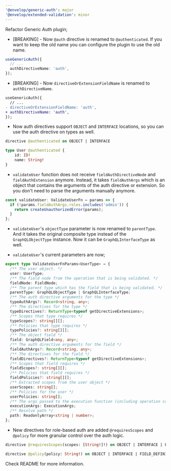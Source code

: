 ```yaml
---
'@envelop/generic-auth': major
'@envelop/extended-validation': minor
---
```


Refactor Generic Auth plugin;

- [BREAKING] - Now `@auth` directive is renamed to `@authenticated`. If you want to keep the old name you can configure the plugin to use the old name.

```ts
useGenericAuth({
  // ...
  authDirectiveName: 'auth',
});
```

- [BREAKING] - Now `directiveOrExtensionFieldName` is renamed to `authDirectiveName`.

```diff
useGenericAuth({
  // ...
- directiveOrExtensionFieldName: 'auth',
+ authDirectiveName: 'auth',
});
```

- Now auth directives support `OBJECT` and `INTERFACE` locations, so you can use the auth directive on types as well.

```graphql
directive @authenticated on OBJECT | INTERFACE

type User @authenticated {
    id: ID!
    name: String!
}
```

- `validateUser` function does not receive `fieldAuthDirectiveNode` and `fieldAuthExtension` anymore. Instead, it takes `fieldAuthArgs` which is an object that contains the arguments of the auth directive or extension. So you don't need to parse the arguments manually anymore.

```ts
const validateUser: ValidateUserFn = params => {
  if (!params.fieldAuthArgs.roles.includes('admin')) {
    return createUnauthorizedError(params);
  }
};
```

- `validateUser`'s `objectType` parameter is now renamed to `parentType`. And it takes the original composite type instead of the `GraphQLObjectType` instance. Now it can be `GraphQLInterfaceType` as well.

- `validateUser`'s current parameters are now;

```ts
export type ValidateUserFnParams<UserType> = {
  /** The user object. */
  user: UserType;
  /** The field node from the operation that is being validated. */
  fieldNode: FieldNode;
  /** The parent type which has the field that is being validated. */
  parentType: GraphQLObjectType | GraphQLInterfaceType;
  /** The auth directive arguments for the type */
  typeAuthArgs?: Record<string, any>;
  /** The directives for the type */
  typeDirectives?: ReturnType<typeof getDirectiveExtensions>;
  /** Scopes that type requires */
  typeScopes?: string[][];
  /** Policies that type requires */
  typePolicies?: string[][];
  /** The object field */
  field: GraphQLField<any, any>;
  /** The auth directive arguments for the field */
  fieldAuthArgs?: Record<string, any>;
  /** The directives for the field */
  fieldDirectives?: ReturnType<typeof getDirectiveExtensions>;
  /** Scopes that field requires */
  fieldScopes?: string[][];
  /** Policies that field requires */
  fieldPolicies?: string[][];
  /** Extracted scopes from the user object */
  userScopes: string[];
  /** Policies for the user */
  userPolicies: string[];
  /** The args passed to the execution function (including operation context and variables) **/
  executionArgs: ExecutionArgs;
  /** Resolve path */
  path: ReadonlyArray<string | number>;
};
```

- New directives for role-based auth are added `@requiresScopes` and `@policy` for more granular control over the auth logic.

```graphql
directive @requiresScopes(scopes: [String!]!) on OBJECT | INTERFACE | FIELD_DEFINITION

directive @policy(policy: String!) on OBJECT | INTERFACE | FIELD_DEFINITION
```

Check README for more information.
